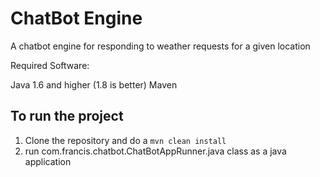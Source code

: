# ChatBot Engine
A chatbot engine for responding to weather requests for a given location

Required Software:

Java 1.6 and higher (1.8 is better)
Maven

## To run the project
1. Clone the repository and do a  `mvn clean install`
2. run com.francis.chatbot.ChatBotAppRunner.java class as a java application

